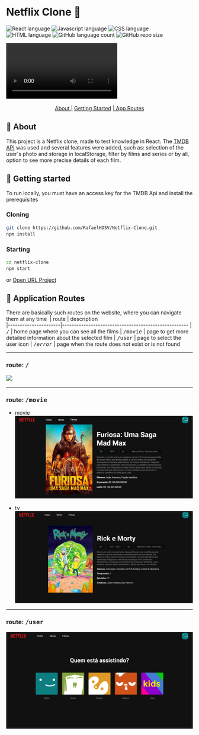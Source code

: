 # Netflix Clone 🎥

![React language](https://img.shields.io/badge/React-005CFE?style=for-the-badge&logo=react)
![Javascript language](https://img.shields.io/badge/Javascript-000?style=for-the-badge&logo=javascript)
![CSS language](https://img.shields.io/badge/CSS3-1572B6?style=for-the-badge&logo=css3&logoColor=white)
![HTML language](https://img.shields.io/badge/HTML5-E34F26?style=for-the-badge&logo=html5&logoColor=white)
![GitHub language count](https://img.shields.io/github/languages/count/RafaelHDSV/Netflix-Clone?style=for-the-badge)
![GitHub repo size](https://img.shields.io/github/repo-size/RafaelHDSV/Netflix-Clone?style=for-the-badge)

<video src="./public/images/main.mp4"></video>

<p align="center">
</p>

<p align="center">
    <a href="#about">About |</a> 
    <a href="#started">Getting Started</a> 
    <a href="#routes">| App Routes</a> 
</p>

<h2 id="about">📌 About</h2>

This project is a Netflix clone, made to test knowledge in React. The <a href="https://www.themoviedb.org">TMDB API</a> was used and several features were added, such as: selection of the user's photo and storage in localStorage, filter by films and series or by all, option to see more precise details of each film.

<h2 id="started">🚀 Getting started</h2>

To run locally, you must have an access key for the TMDB Api and install the prerequisites

<h3>Cloning</h3>

```bash
git clone https://github.com/RafaelHDSV/Netflix-Clone.git
npm install
```

<h3>Starting</h3>

```bash
cd netflix-clone
npm start
```

or [Open URL Project](https://netflix-clone-rafael.vercel.app)

<h2 id="routes">📍 Application Routes</h2>

There are basically such routes on the website, where you can navigate them at any time
​
| route | description  
|----------------------|-----------------------------------------------------
| <kbd>/</kbd> | home page where you can see all the films
| <kbd>/movie</kbd> | page to get more detailed information about the selected film
| <kbd>/user</kbd> | page to select the user icon
| <kbd>/_error_</kbd> | page when the route does not exist or is not found

<hr/>

### route: <kbd>/</kbd>

<img src="./public/images/root.png"/>

<hr/>

### route: <kbd>/movie</kbd>

-    movie
     <img src="./public/images/movie.png"/>

-    tv
     <img src="./public/images/tv.png"/>

<hr/>

### route: <kbd>/user</kbd>

<img src="./public/images/user.png"/>
